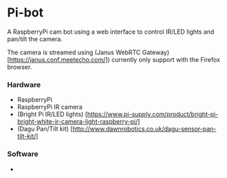# Pi-bot

A RaspberryPi cam bot using a web interface to control IR/LED lights and pan/tilt the camera.

The camera is streamed using (Janus WebRTC Gateway) [https://janus.conf.meetecho.com/]) currently only support with the Firefox browser. 

### Hardware

 - RaspberryPi 
 - RaspberryPi IR camera
 - (Bright Pi IR/LED lights) [https://www.pi-supply.com/product/bright-pi-bright-white-ir-camera-light-raspberry-pi/]
 - (Dagu Pan/Tilt kit) [http://www.dawnrobotics.co.uk/dagu-sensor-pan-tilt-kit/]

### Software

 - 
